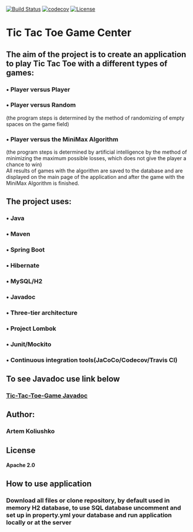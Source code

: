 [![Build Status](https://travis-ci.org/KoliushkoArtem/Tic-Tac-Toe-Game.svg?branch=master)](https://travis-ci.org/KoliushkoArtem/Tic-Tac-Toe-Game)
[![codecov](https://codecov.io/gh/KoliushkoArtem/Tic-Tac-Toe-Game/branch/master/graph/badge.svg?token=82WV8Y3629)](https://codecov.io/gh/KoliushkoArtem/Tic-Tac-Toe-Game)
[![License](https://img.shields.io/badge/License-Apache%202.0-blue.svg)](https://opensource.org/licenses/Apache-2.0)

# Tic Tac Toe Game Center
## The aim of the project is to create an application to play Tic Tac Toe with a different types of games:<br>
### • Player versus Player
### • Player versus Random
(the program steps is determined by the method of randomizing of empty spaces on the game field)
### • Player versus the MiniMax Algorithm
(the program steps is determined by artificial intelligence by the method of minimizing the maximum possible losses,
which does not give the player a chance to win)<br>
All results of games with the algorithm are saved to the database and are
displayed on the main page of the application and after the game with the
MiniMax Algorithm is finished.
## The project uses:<br>
### • Java<br>
### • Maven<br>
### • Spring Boot<br>
### • Hibernate<br>
### • MySQL/H2<br>
### • Javadoc<br>
### • Three-tier architecture<br>
### • Project Lombok<br>
### • Junit/Mockito<br>
### • Continuous integration tools(JaCoCo/Codecov/Travis CI)<br>

## To see Javadoc use link below
### <a href="https://koliushkoartem.github.io/Tic-Tac-Toe-Game/">Tic-Tac-Toe-Game Javadoc<a/>

## Author:
### Artem Koliushko

## License
#### Apache 2.0
## How to use application
### Download all files or clone repository, by default used in memory H2 database, to use SQL database uncomment and set up in property.yml your database and run application locally or at the server

